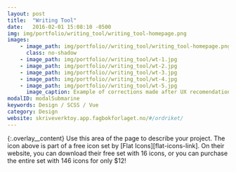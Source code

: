 ```yaml
---
layout: post
title:  "Writing Tool"
date:   2016-02-01 15:08:10 -0500
img: img/portfolio/writing_tool/writing_tool-homepage.png
images: 
    - image_path: img/portfolio//writing_tool/writing_tool-homepage.png
      class: no-shadow
    - image_path: img/portfolio//writing_tool/wt-1.jpg
    - image_path: img/portfolio//writing_tool/wt-2.jpg
    - image_path: img/portfolio//writing_tool/wt-3.jpg
    - image_path: img/portfolio//writing_tool/wt-4.jpg
    - image_path: img/portfolio//writing_tool/wt-5.jpg
      image_caption: Example of corrections made after UX recomendations
modalID: modalSubmarine
keywords: Design / SCSS / Vue
category: Design
website: skriveverktoy.app.fagbokforlaget.no/#/ordriket/
---
```

{:.overlay__content}
Use this area of the page to describe your project. The icon above is part of a free icon set by [Flat Icons][flat-icons-link]. On their website, you can download their free set with 16 icons, or you can purchase the entire set with 146 icons for only $12!